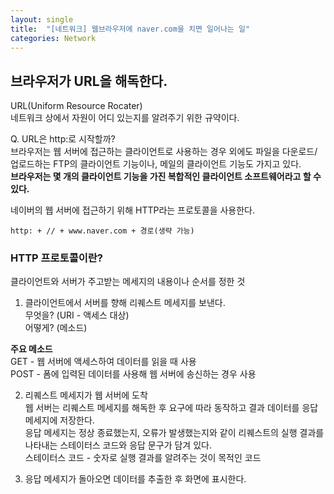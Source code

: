 ```yaml
---
layout: single
title:  "[네트워크] 웹브라우저에 naver.com을 치면 일어나는 일"
categories: Network
---
```


## 브라우저가 URL을 해독한다.
URL(Uniform Resource Rocater)  
네트워크 상에서 자원이 어디 있는지를 알려주기 위한 규약이다.

 Q. URL은 http:로 시작할까?  
브라우저는 웹 서버에 접근하는 클라이언트로 사용하는 경우 외에도 파일을 다운로드/업로드하는 FTP의 클라이언트 기능이나, 메일의 클라이언트 기능도 가지고 있다.  
<b>브라우저는 몇 개의 클라이언트 기능을 가진 복합적인 클라이언트 소프트웨어라고 할 수 있다.</b>

네이버의 웹 서버에 접근하기 위해 HTTP라는 프로토콜을 사용한다.
```
http: + // + www.naver.com + 경로(생략 가능)
```

### HTTP 프로토콜이란?
클라이언트와 서버가 주고받는 메세지의 내용이나 순서를 정한 것

1. 클라이언트에서 서버를 향해 리퀘스트 메세지를 보낸다.  
무엇을? (URI - 액세스 대상)  
어떻게? (메소드)

<b>주요 메소드</b>  
GET - 웹 서버에 액세스하여 데이터를 읽을 때 사용  
POST - 폼에 입력된 데이터를 사용해 웹 서버에 송신하는 경우 사용

2. 리퀘스트 메세지가 웹 서버에 도착  
웹 서버는 리퀘스트 메세지를 해독한 후 요구에 따라 동작하고 결과 데이터를 응답 메세지에 저장한다.  
응답 메세지는 정상 종료했는지, 오류가 발생했는지와 같이 리퀘스트의 실행 결과를 나타내는 스테이터스 코드와 응답 문구가 담겨 있다.  
스테이터스 코드 - 숫자로 실행 결과를 알려주는 것이 목적인 코드

3. 응답 메세지가 돌아오면 데이터를 추출한 후 화면에 표시한다. 